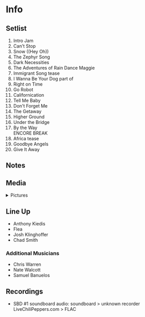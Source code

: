 # Info

## Setlist

1. Intro Jam
2. Can't Stop
3. Snow ((Hey Oh))
4. The Zephyr Song
5. Dark Necessities
6. The Adventures of Rain Dance Maggie
7. Immigrant Song tease
8. I Wanna Be Your Dog part of
9. Right on Time
10. Go Robot
11. Californication
12. Tell Me Baby
13. Don't Forget Me
14. The Getaway
15. Higher Ground
16. Under the Bridge
17. By the Way
<br> ENCORE BREAK
18. Africa tease
19. Goodbye Angels
20. Give It Away

## Notes

## Media 

<details>
  <summary>Pictures</summary>
  <!--<img alt="Setlist" title="Setlist" src="_.jpg" height="200" />
  <img alt="Clipping" title="Clipping" src="_.jpg" height="200" />
  <img alt="Flyer" title="Flyer" src="_.jpg" height="200" />-->
</details>

## Line Up

* Anthony Kiedis
* Flea
* Josh Klinghoffer
* Chad Smith

### Additional Musicians

* Chris Warren  
* Nate Walcott  
* Samuel Banuelos

## Recordings

* SBD #1 soundboard audio: soundboard > unknown recorder LiveChiliPeppers.com > FLAC
